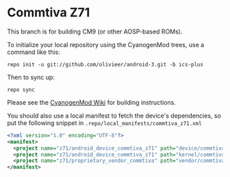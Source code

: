 Commtiva Z71
===========================

This branch is for building CM9 (or other AOSP-based ROMs).

To initialize your local repository using the CyanogenMod trees, use a command like this:

    repo init -u git://github.com/olivieer/android-3.git -b ics-plus

Then to sync up:

    repo sync

Please see the [CyanogenMod Wiki](http://wiki.cyanogenmod.org/) for building instructions.

You should also use a local manifest to fetch the device's dependencies, so put the following snippet in `.repo/local_manifests/commtiva_z71.xml`

```xml
<?xml version="1.0" encoding="UTF-8"?>
<manifest>
  <project name="z71/android_device_commtiva_z71" path="device/commtiva/z71" />
  <project name="z71/android_device_commtiva_z71" path="kernel/commtiva/z71" />
  <project name="z71/proprietary_vendor_commtiva" path="vendor/commtiva" />
</manifest>
```
